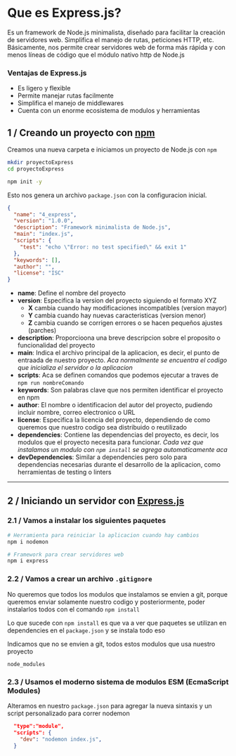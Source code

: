 # Que es Express.js?

Es un framework de Node.js minimalista, diseñado para facilitar la creación de servidores web. Simplifica el manejo de rutas, peticiones HTTP, etc.
Básicamente, nos permite crear servidores web de forma más rápida y con menos líneas de código que el módulo nativo http de Node.js

### Ventajas de Express.js
- Es ligero y flexible
- Permite manejar rutas facilmente
- Simplifica el manejo de middlewares 
- Cuenta con un enorme ecosistema de modulos y herramientas

## 1 / Creando un proyecto con [npm](https://www.npmjs.com/)

Creamos una nueva carpeta e iniciamos un proyecto de Node.js con `npm`
```sh
mkdir proyectoExpress
cd proyectoExpress

npm init -y
```

Esto nos genera un archivo `package.json` con la configuracion inicial.

```json
{
  "name": "4_express",
  "version": "1.0.0",
  "description": "Framework minimalista de Node.js",
  "main": "index.js",
  "scripts": {
    "test": "echo \"Error: no test specified\" && exit 1"
  },
  "keywords": [],
  "author": "",
  "license": "ISC"
}
```

- **name**: Define el nombre del proyecto
- **version**: Especifica la version del proyecto siguiendo el formato XYZ
    - **X** cambia cuando hay modificaciones incompatibles (version mayor)
    - **Y** cambia cuando hay nuevas caracteristicas (version menor)
    - **Z** cambia cuando se corrigen errores o se hacen pequeños ajustes (parches)
- **description**: Proporcioona una breve descripcion sobre el proposito o funcionalidad del proyecto
- **main**: Indica el archivo principal de la aplicacion, es decir, el punto de entraada de nuestro proyecto. *Aca normalmente se encuentra el codigo que inicializa el servidor o la aplicacion*
- **scripts**: Aca se definen comandos que podemos ejecutar a traves de `npm run nombreComando`
- **keywords**: Son palabras clave que nos permiten identificar el proyecto en npm
- **author**: El nombre o identificacion del autor del proyecto, pudiendo incluir nombre, correo electronico o URL
- **license**: Especifica la licencia del proyecto, dependiendo de como queremos que nuestro codigo sea distribuido o reutilizado
- **dependencies**: Contiene las dependencias del proyecto, es decir, los modulos que el proyecto necesita para funcionar. *Cada vez que instalamos un modulo con `npm install` se agrega automaticamente aca*
- **devDependencies**: Similar a dependencies pero solo para dependencias necesarias durante el desarrollo de la aplicacion, como herramientas de testing o linters


---


## 2 / Iniciando un servidor con [Express.js](https://www.npmjs.com/package/express)

### 2.1 / Vamos a instalar los siguientes paquetes
```sh
# Herramienta para reiniciar la aplicacion cuando hay cambios
npm i nodemon 

# Framework para crear servidores web
npm i express
```

### 2.2 / Vamos a crear un archivo `.gitignore`
No queremos que todos los modulos que instalamos se envien a git, porque queremos enviar solamente nuestro codigo y posteriormente, poder instalarlos todos con el comando `npm install`

Lo que sucede con `npm install` es que va a ver que paquetes se utilizan en dependencies en el `package.json` y se instala todo eso

Indicamos que no se envien a git, todos estos modulos que usa nuestro proyecto

```
node_modules
```

### 2.3 / Usamos el moderno sistema de modulos ESM (EcmaScript Modules)

Alteramos en nuestro `package.json` para agregar la nueva sintaxis y un script personalizado para correr nodemon
```json
  "type":"module",
  "scripts": {
    "dev": "nodemon index.js",
  }
```